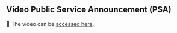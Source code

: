 ## Video Public Service Announcement (PSA)

📌 The video can be [accessed here](https://youtu.be/Pu3FDPa-UO8).
